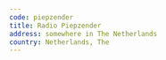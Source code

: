 ```yaml
---
code: piepzender
title: Radio Piepzender
address: somewhere in The Netherlands
country: Netherlands, The
---
```

